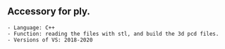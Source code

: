 ## Accessory for ply.
```
- Language: C++
- Function: reading the files with stl, and build the 3d pcd files.
- Versions of VS: 2018-2020
```

